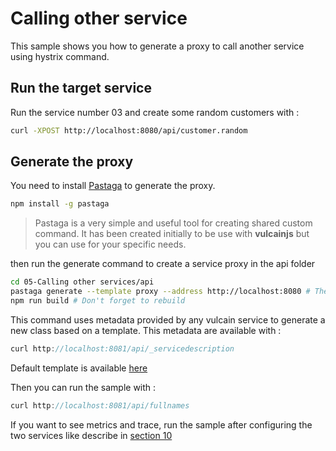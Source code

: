 # Calling other service

This sample shows you how to generate a proxy to call another service using hystrix command.

## Run the target service

Run the service number 03 and create some random customers with :

```bash
curl -XPOST http://localhost:8080/api/customer.random
```

## Generate the proxy

You need to install [Pastaga](https://github.com/malain/pastaga) to generate the proxy.

```bash
npm install -g pastaga
```

> Pastaga is a very simple and useful tool for creating shared custom command. It has been created initially to be use with **vulcainjs** but you can use for your specific needs.

then run the generate command to create a service proxy in the api folder

```bash
cd 05-Calling other services/api
pastaga generate --template proxy --address http://localhost:8080 # Then always press Enter
npm run build # Don't forget to rebuild
```

This command uses metadata provided by any vulcain service to generate a new class based on a template. This metadata are available with :

```js
curl http://localhost:8081/api/_servicedescription
```

Default template is available [here](https://github.com/vulcainjs/vulcain-code-generation-templates/tree/master/generate/proxy)

Then you can run the sample with :

```js
curl http://localhost:8081/api/fullnames
```

If you want to see metrics and trace, run the sample after configuring the two services like describe in [section 10](../10-Instrumentations/README.md)

